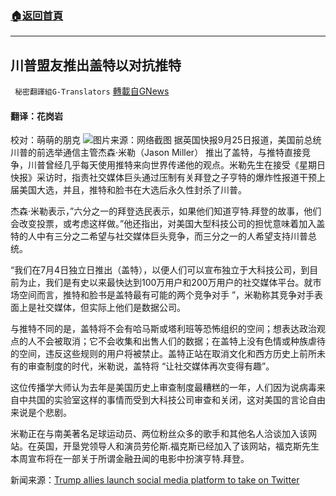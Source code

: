 ###  [:house:返回首頁](https://github.com/ourhimalayas/txt)
---


## 川普盟友推出盖特以对抗推特
` 秘密翻譯組G-Translators` [轉載自GNews](https://gnews.org/zh-hans/1555470/)

#### 翻译：花岗岩
校对：萌萌的朋克
![](https://assets.gnews.org/wp-content/uploads/2021/09/5-39.jpg)图片来源：网络截图
据英国快报9月25日报道，美国前总统川普的前选举通信主管杰森·米勒（Jason Miller） 推出了盖特，与推特直接竞争，川普曾经几乎每天使用推特来向世界传递他的观点。米勒先生在接受《星期日快报》采访时，指责社交媒体巨头通过压制有关拜登之子亨特的爆炸性报道干预上届美国大选，并且，推特和脸书在大选后永久性封杀了川普。

杰森·米勒表示，”六分之一的拜登选民表示，如果他们知道亨特.拜登的故事，他们会改变投票，或考虑这样做。”他还指出，对美国大型科技公司的担忧意味着加入盖特的人中有三分之二希望与社交媒体巨头竞争，而三分之一的人希望支持川普总统。

“我们在7月4日独立日推出（盖特），以便人们可以宣布独立于大科技公司，到目前为止，我们是有史以来最快达到100万用户和200万用户的社交媒体平台。就市场空间而言，推特和脸书是盖特最有可能的两个竞争对手 ”，米勒称其竞争对手表面上是社交媒体，但实际上他们是数据公司。

与推特不同的是，盖特将不会有哈马斯或塔利班等恐怖组织的空间；想表达政治观点的人不会被取消；它不会收集和出售人们的数据；在盖特上没有色情或种族虐待的空间，违反这些规则的用户将被禁止。盖特正站在取消文化和西方历史上前所未有的审查制度的时代，米勒说，盖特将 “让社交媒体再次变得有趣”。

这位传播学大师认为去年是美国历史上审查制度最糟糕的一年，人们因为说病毒来自中共国的实验室这样的事情而受到大科技公司审查和关闭，这对美国的言论自由来说是个悲剧。

米勒正在与南美著名足球运动员、两位粉丝众多的歌手和其他名人洽谈加入该网站。在英国，开垦党领导人和演员劳伦斯.福克斯已经加入了该网站，福克斯先生本周宣布将在一部关于所谓金融丑闻的电影中扮演亨特.拜登。

新闻来源：[Trump allies launch social media platform to take on Twitter](https://www.express.co.uk/news/politics/1496458/donald-trump-presidency-new-social-media-platform-rival-twitter)
